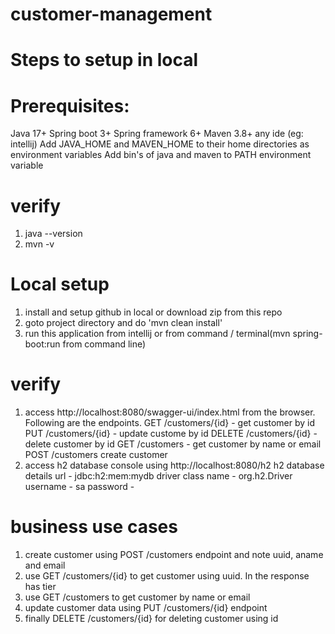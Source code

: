# customer-management

# Steps to setup in local
# Prerequisites:
Java 17+
Spring boot 3+
Spring framework 6+
Maven 3.8+
any ide (eg: intellij)
Add JAVA_HOME and MAVEN_HOME to their home directories as environment variables
Add bin's of java and maven to PATH environment variable
# verify
1. java --version
2. mvn -v
# Local setup
1. install and setup github in local or download zip from this repo
2. goto project directory and do 'mvn clean install'
3. run this application from intellij or from command / terminal(mvn spring-boot:run from command line)
# verify
1. access http://localhost:8080/swagger-ui/index.html from the browser. Following are the endpoints.
   GET /customers/{id} - get customer by id
   PUT /customers/{id} - update custome by id
   DELETE /customers/{id} - delete customer by id
   GET /customers - get customer by name or email
   POST /customers create customer
2. access h2 database console using http://localhost:8080/h2
   h2 database details
   url - jdbc:h2:mem:mydb
   driver class name - org.h2.Driver
   username - sa
   password -   

# business use cases
1. create customer using POST /customers endpoint and note uuid, aname and email
2. use GET /customers/{id} to get customer using uuid. In the response has tier
3. use GET /customers to get customer by name or email
4. update customer data using PUT /customers/{id} endpoint
5. finally DELETE /customers/{id} for deleting customer using id


